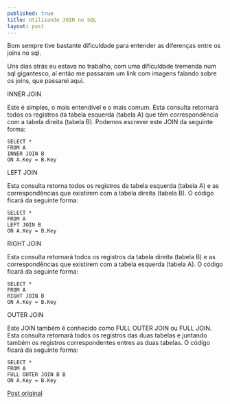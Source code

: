 ```yaml
---
published: true
title: Utilizando JOIN no SQL
layout: post
---
```

Bom sempre tive bastante dificuldade para entender as diferenças entre os joins no sql.

Uns dias atrás eu estava no trabalho, com uma dificuldade tremenda num sql gigantesco, aí então me passaram um link com imagens falando sobre os joins, que passarei aqui.

INNER JOIN

Este é simples, o mais entendível e o mais comum. Esta consulta retornará todos os registros da tabela esquerda (tabela A) que têm correspondência com a tabela direita (tabela B). Podemos escrever este JOIN da seguinte forma:

    SELECT *
    FROM A
    INNER JOIN B
    ON A.Key = B.Key

LEFT JOIN

Esta consulta retorna todos os registros da tabela esquerda (tabela A) e as correspondências que existirem com a tabela direita (tabela B). O código ficará da seguinte forma:

    SELECT *
    FROM A
    LEFT JOIN B
    ON A.Key = B.Key

RIGHT JOIN

Esta consulta retornará todos os registros da tabela direita (tabela B) e as correspondências que existirem com a tabela esquerda (tabela A). O código ficará da seguinte forma:

    SELECT *
    FROM A
    RIGHT JOIN B
    ON A.Key = B.Key

OUTER JOIN

Este JOIN também é conhecido como FULL OUTER JOIN ou FULL JOIN. Esta consulta retornará todos os registros das duas tabelas e juntando também os registros correspondentes entres as duas tabelas. O código ficará da seguinte forma:

    SELECT *
    FROM A
    FULL OUTER JOIN B B
    ON A.Key = B.Key

<a href="http://sqlfromhell.wordpress.com/2009/09/15/trabalhando-com-join/" target="_blank">Post original</a>